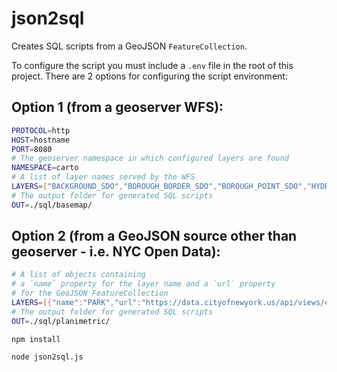 # json2sql

Creates SQL scripts from a GeoJSON `FeatureCollection`.

To configure the script you must include a `.env` file in the root of this project. There are 2 options for configuring the script environment:

## Option 1 (from a geoserver WFS):
```sh
PROTOCOL=http
HOST=hostname
PORT=8080
# The geoserver namespace in which configured layers are found
NAMESPACE=carto
# A list of layer names served by the WFS
LAYERS=["BACKGROUND_SDO","BOROUGH_BORDER_SDO","BOROUGH_POINT_SDO","HYDRO_LABELLINE_SDO","HYDRO_LABELPOINT_SDO","HYDRO_LABELPOLY_SDO","LANDMASSFRINGE_SDO","LANDMASSPANGAEAWET_SDO","LOW_RES_ROAD_SDO","NEIGHBORHOOD_POINT_SDO","ROAD_NATEARTH_SDO","ROAD_TIGER_SDO"]
# The output folder for generated SQL scripts
OUT=./sql/basemap/
```

## Option 2 (from a GeoJSON source other than geoserver - i.e. NYC Open Data):
```sh
# A list of objects containing
# a `name` property for the layer name and a `url` property
# for the GeoJSON FeatureCollection
LAYERS=[{"name":"PARK","url":"https://data.cityofnewyork.us/api/views/enfh-gkve/rows.geojson?date=20240709&accessType=DOWNLOAD"}]
# The output folder for generated SQL scripts
OUT=./sql/planimetric/
```


`npm install`

`node json2sql.js`
